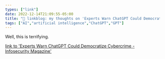 ```yaml
---
types: ["link"]
date: 2022-12-14T21:09:55-05:00
title: "🔗 linkblog: my thoughts on 'Experts Warn ChatGPT Could Democratize Cybercrime - Infosecurity Magazine'"
tags: ["AI","artificial intelligence","ChatGPT","GPT"]
---
```

Well, this is terrifying.  
 

[link to 'Experts Warn ChatGPT Could Democratize Cybercrime - Infosecurity Magazine'](https://www.infosecurity-magazine.com/news/experts-warn-chatgpt-democratize/)
